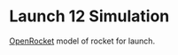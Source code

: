 # Launch 12 Simulation

[OpenRocket](http://openrocket.sourceforge.net/) model of rocket for launch.
